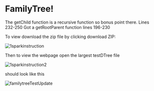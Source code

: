 # FamilyTree!

The getChild function is a recursive function so bonus point there. Lines 232-250
Got a getRootParent function lines 196-230 


To view download the zip file by clicking download ZIP:



![1sparkinstruction](https://user-images.githubusercontent.com/30859645/186664142-130ca22f-c567-474b-b592-5ed2bf83d5a4.JPG)



Then to view the webpage open the largest testDTree file 



![1sparkinstruction2](https://user-images.githubusercontent.com/30859645/186664374-faa0203f-4a89-45a7-841f-33e2ac772746.JPG)

should look like this


![familytreeTestUpdate](https://user-images.githubusercontent.com/30859645/186663175-4f5d7459-be4c-41ea-8ee3-e3c249c3eedc.JPG)

